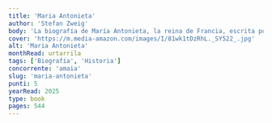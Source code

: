```yaml
---
title: 'Maria Antonieta'
author: 'Stefan Zweig'
body: 'La biografía de María Antonieta, la reina de Francia, escrita por Stefan Zweig, es un relato fascinante de la vida de una de las figuras más controvertidas de la historia. Zweig nos lleva a través de la vida de María Antonieta, desde su infancia en Austria hasta su ascenso al trono de Francia y su trágico final en la guillotina.'
cover: 'https://m.media-amazon.com/images/I/81wk1tDzRhL._SY522_.jpg'
alt: 'Maria Antonieta'
monthRead: urtarrila
tags: ['Biografía', 'Historia']
concorrente: 'amaia'
slug: 'maria-antonieta'
punti: 5
yearRead: 2025
type: book
pages: 544
---
```

